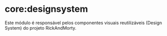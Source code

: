 # core:designsystem

Este módulo é responsável pelos componentes visuais reutilizáveis (Design System) do projeto RickAndMorty.

